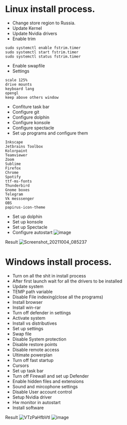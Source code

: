 # Linux install process.
* Change store region to Russia.
* Update Kernel
* Update Nvidia drivers
* Enable trim
```shell
sudo systemctl enable fstrim.timer
sudo systemctl start fstrim.timer
sudo systemctl status fstrim.timer
```
* Enable swapfile
* Settings
```shell
scale 125%
drive mounts
keyboard lang
opengl
keep above others window
```
* Confiture task bar
* Configure git
* Configure dolphin
* Configure konsole
* Configure spectacle
* Set up programs and configure them
```shell
Inkscape
Jetbrains Toolbox
Kolorpaint
Teamviewer
Zoom
Sublime
Firefox
Chrome
Spotify
ttf-ms-fonts
Thunderbird
Gnome boxes
Telegram
Vk messsenger
OBS
papirus-icon-theme
```
* Set up dolphin
* Set up konsole
* Set up Spectacle
* Configure autostart
![image](https://user-images.githubusercontent.com/57370975/135800713-0e81e4ec-d422-4f4f-83ef-895567dc62a6.png)


Result
![Screenshot_20211004_085237](https://user-images.githubusercontent.com/57370975/135800670-35721881-094f-42e0-9e59-e4001f336ea1.png)

# Windows install process.
* Turn on all the shit in install process
* After first launch wait for all the drivers to be installed
* Update system
* TEMP path variable
* Disable File indexing(close all the programs)
* Install browser
* Install win-rar
* Turn off defender in settings
* Activate system
* Install vs distributives
* Set up settings
* Swap file
* Disable System protection
* Disable restore points
* Disable remote access
* Ultimate powerplan
* Turn off fast startup
* Cursors
* Set up task bar
* Turn off Firewall and set up Defender
* Enable hidden files and extensions
* Sound and mircophone settings
* Disable User account control
* Setup Nvidia driver
* Hw monitor in autostart
* Install software

Result
![VTzPaHfbVtI](https://user-images.githubusercontent.com/57370975/135751155-bf95e04f-637d-40fe-a248-79d489cdbfc6.jpg)
![image](https://user-images.githubusercontent.com/57370975/136049861-8ec30fbd-45f6-4462-bea4-f5c4905ad079.png)
